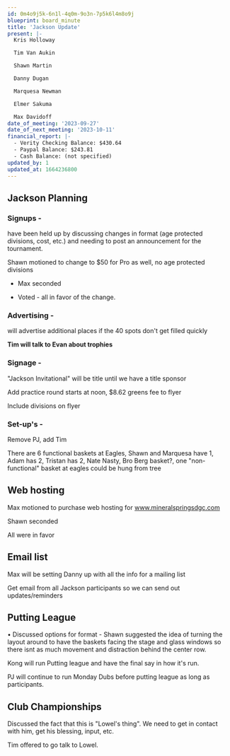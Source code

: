 ```yaml
---
id: 0m4o9j5k-6n1l-4q0m-9o3n-7p5k6l4m8o9j
blueprint: board_minute
title: 'Jackson Update'
present: |-
  Kris Holloway

  Tim Van Aukin

  Shawn Martin

  Danny Dugan

  Marquesa Newman

  Elmer Sakuma

  Max Davidoff
date_of_meeting: '2023-09-27'
date_of_next_meeting: '2023-10-11'
financial_report: |-
  - Verity Checking Balance: $430.64
  - Paypal Balance: $243.81
  - Cash Balance: (not specified)
updated_by: 1
updated_at: 1664236800
---
```

## Jackson Planning
### Signups -
have been held up by discussing changes in format (age protected divisions, cost, etc.) and needing to post an announcement for the tournament.

Shawn motioned to change to $50 for Pro as well, no age protected divisions

- Max seconded

- Voted - all in favor of the change.

### Advertising -
will advertise additional places if the 40 spots don't get filled quickly

**Tim will talk to Evan about trophies**

### Signage -
"Jackson Invitational" will be title until we have a title sponsor

Add practice round starts at noon, $8.62 greens fee to flyer

Include divisions on flyer

### Set-up's -
Remove PJ, add Tim

There are 6 functional baskets at Eagles, Shawn and Marquesa have 1, Adam has 2, Tristan has 2, Nate Nasty, Bro Berg basket?, one "non-functional" basket at eagles could be hung from tree

## Web hosting
Max motioned to purchase web hosting for www.mineralspringsdgc.com

Shawn seconded

All were in favor

## Email list
Max will be setting Danny up with all the info for a mailing list

Get email from all Jackson participants so we can send out updates/reminders

## Putting League
• Discussed options for format - Shawn suggested the idea of turning the layout around to have the baskets facing the stage and glass windows so there isnt as much movement and distraction behind the center row.

Kong will run Putting league and have the final say in how it's run.

PJ will continue to run Monday Dubs before putting league as long as participants.

## Club Championships
Discussed the fact that this is "Lowel's thing". We need to get in contact with him, get his blessing, input, etc.

Tim offered to go talk to Lowel.
